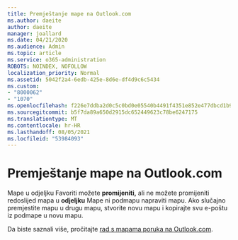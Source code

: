 ```yaml
---
title: Premještanje mape na Outlook.com
ms.author: daeite
author: daeite
manager: joallard
ms.date: 04/21/2020
ms.audience: Admin
ms.topic: article
ms.service: o365-administration
ROBOTS: NOINDEX, NOFOLLOW
localization_priority: Normal
ms.assetid: 5042f2a4-6edb-425e-8d6e-df4d9c6c5434
ms.custom:
- "8000062"
- "1070"
ms.openlocfilehash: f226e7ddba2d0c5c0bd0e05540b4491f4351e852e477dbcd1b982478481f4642
ms.sourcegitcommit: b5f7da89a650d2915dc652449623c78be6247175
ms.translationtype: MT
ms.contentlocale: hr-HR
ms.lasthandoff: 08/05/2021
ms.locfileid: "53984093"
---
```

# <a name="move-a-folder-in-outlookcom"></a>Premještanje mape na Outlook.com

Mape u odjeljku Favoriti možete **promijeniti,** ali ne možete promijeniti redoslijed mapa u **odjeljku** Mape ni podmapu napraviti mapu. Ako slučajno premjestite mapu u drugu mapu, stvorite novu mapu i kopirajte svu e-poštu iz podmape u novu mapu.
  
Da biste saznali više, pročitajte [rad s mapama poruka na Outlook.com](https://support.office.com/article/6bb0723a-f39f-4a8d-bb3f-fab5dcc2510a?wt.mc_id=Office_Outlook_com_Alchemy).